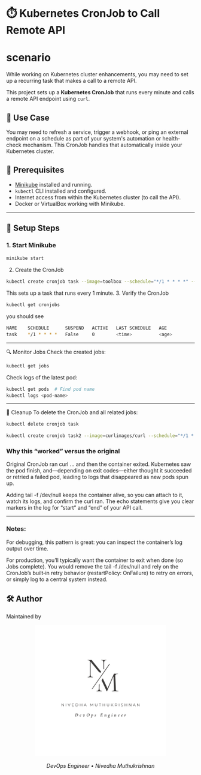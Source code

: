 # ⏱️ Kubernetes CronJob to Call Remote API

# scenario

While working on Kubernetes cluster enhancements, you may need to set up a recurring task that makes a call to a remote API.

This project sets up a **Kubernetes CronJob** that runs every minute and calls a remote API endpoint using `curl`.

## 📌 Use Case

You may need to refresh a service, trigger a webhook, or ping an external endpoint on a schedule as part of your system's automation or health-check mechanism. This CronJob handles that automatically inside your Kubernetes cluster.

## 🚀 Prerequisites

- [Minikube](https://minikube.sigs.k8s.io/docs/start/) installed and running.
- `kubectl` CLI installed and configured.
- Internet access from within the Kubernetes cluster (to call the API).
- Docker or VirtualBox working with Minikube.

---

## 🔧 Setup Steps

### 1. Start Minikube

```bash
minikube start
```
2. Create the CronJob
```bash
kubectl create cronjob task --image=toolbox --schedule="*/1 * * * *" -- curl -s https://api.cyber-widget.com/refresh
```
This sets up a task that runs every 1 minute.
3. Verify the CronJob
```bash
kubectl get cronjobs
```
you should see

```bash
NAME    SCHEDULE      SUSPEND   ACTIVE   LAST SCHEDULE   AGE
task    */1 * * * *   False     0        <time>          <age>
```
---
🔍 Monitor Jobs
Check the created jobs:
```bash
kubectl get jobs
```
Check logs of the latest pod:
```bash
kubectl get pods  # Find pod name
kubectl logs <pod-name>
```
---
🧼 Cleanup
To delete the CronJob and all related jobs:
```bash
kubectl delete cronjob task
```

```bash
kubectl create cronjob task2 --image=curlimages/curl --schedule="*/1 * * * *" -- /bin/sh -c "echo 'Running curl'; curl -s https://api.cyber-widget.com/refresh; echo 'Curl finished'; tail -f /dev/null"

```
### Why this “worked” versus the original
Original CronJob ran curl … and then the container exited. Kubernetes saw the pod finish, and—depending on exit codes—either thought it succeeded or retried a failed pod, leading to logs that disappeared as new pods spun up.

Adding tail -f /dev/null keeps the container alive, so you can attach to it, watch its logs, and confirm the curl ran. The echo statements give you clear markers in the log for “start” and “end” of your API call.

---
### Notes:

For debugging, this pattern is great: you can inspect the container’s log output over time.

For production, you’ll typically want the container to exit when done (so Jobs complete). You would remove the tail -f /dev/null and rely on the CronJob’s built‑in retry behavior (restartPolicy: OnFailure) to retry on errors, or simply log to a central system instead.


## 🛠️ Author  
Maintained by  
<p align="center">
  <img src="/assets/logo.png" alt="Logo" width="350"/>
</p>
<p align="center"><em>DevOps Engineer • Nivedha Muthukrishnan</em></p>